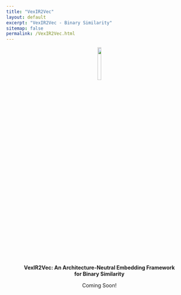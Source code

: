 ```yaml
---
title: "VexIR2Vec"
layout: default
excerpt: "VexIR2Vec - Binary Similarity"
sitemap: false
permalink: /VexIR2Vec.html
---
```


<center>
<div>
    <figure>
        <img src="{{ site.url }}{{ site.baseurl }}/images/logopic/Logo_VexIR2Vec.svg" width="15%">
    <figcaption style="text-align: center; font-weight: bold; size: 80px">VexIR2Vec: An Architecture-Neutral Embedding Framework for Binary Similarity </figcaption>
    </figure>
    Coming Soon!
</div>

</center>

